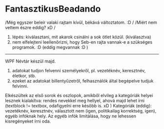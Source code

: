# FantasztikusBeadando

/Még egyszer beleír valaki rajtam kívül, békává változtatom. :D /
/Miért nem vettem észre eddig? xD / 

1. lépés: kiválasztani, mit akarok csinálni a sok ötlet közül. (kiválasztva)
2. nem elfelejteni leellenőrizni, hogy Seb-en rajta vannak-e a szükséges programok. :D (eddig megvannak :D )

------

WPF Névtár készül majd.

1. adatokat tudjon felvenni személyekről, pl. vezetéknév, keresztnév, életkor, stb.
2. ezeket az adatokat billentyűzetről, felhasználók által begépelve tudjuk felvinni.

Elkészültek az első sorok és oszlopok, amikből elvileg a kategóriák helyei lesznek kialakítva:
rendes nevekkel meg hellyel, ahová majd lehet írni (textblock != textbox, odafigyelni erre később is. xD )
Kategóriák (eddig): vezetéknév, keresztnév, választott nem (igen, politikailag korrektség, igen), egyéb infóknak hely.
Az egyéb infók limitálása, hogy ne lehessen kisregényeket írni oda.
